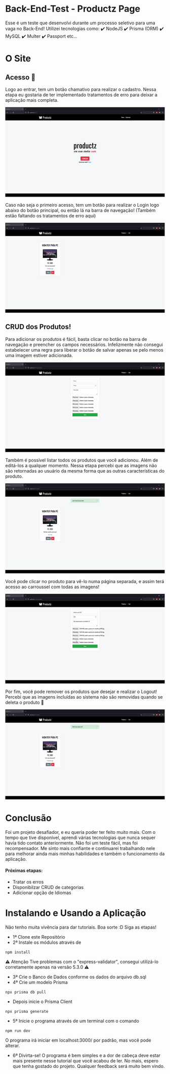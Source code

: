 # Back-End-Test - Productz Page

Esse é um teste que desenvolvi durante um processo seletivo para uma vaga no Back-End! Utilizei tecnologias como:
✔️ NodeJS
✔️ Prisma (ORM)
✔️ MySQL
✔️ Multer
✔️ Passport etc...

# O Site


## Acesso 🧭

Logo ao entrar, tem um botão chamativo para realizar o cadastro. Nessa etapa eu gostaria de ter implementado tratamentos de erro para deixar a aplicação mais completa.

![cadastrando](https://raw.githubusercontent.com/antoniovpires/EVA-Test-LAB/main/readme-gifs/cadastro.gif?token=GHSAT0AAAAAABUNJ5JGAOSMKDRP4WCWVQVEYV3UJ2A)

Caso não seja o primeiro acesso, tem um botão para realizar o Login logo abaixo do botão principal, ou então lá na barra de navegação! (Também estão faltando os tratamentos de erro aqui)

![realizando logout e login](https://github.com/antoniovpires/EVA-Test-LAB/blob/main/readme-gifs/logout%2Blogin.gif)

## CRUD dos Produtos! 

Para adicionar os produtos é fácil, basta clicar no botão na barra de navegação e preencher os campos necessários. Infelizmente não consegui estabelecer uma regra para liberar o botão de salvar apenas se pelo menos uma imagem estiver adicionada.

![criando o produto](https://github.com/antoniovpires/EVA-Test-LAB/blob/main/readme-gifs/criando.gif)

Também é possível listar todos os produtos que você adicionou. Além de editá-los a qualquer momento. Nessa etapa percebi que as imagens não são retornadas ao usuário da mesma forma que as outras características do produto.

![editando o produto](https://github.com/antoniovpires/EVA-Test-LAB/blob/main/readme-gifs/editando.gif)

Você pode clicar no produto para vê-lo numa página separada, e assim terá acesso ao carroussel com todas as imagens!

![carroussel e produto](https://github.com/antoniovpires/EVA-Test-LAB/blob/main/readme-gifs/carroussel.gif)

Por fim, você pode remover os produtos que desejar e realizar o Logout! Percebi que as imagens incluídas ao sistema não são removidas quando se deleta o produto 🤔

![removendo um produto](https://github.com/antoniovpires/EVA-Test-LAB/blob/main/readme-gifs/removendo.gif)

# Conclusão

Foi um projeto desafiador, e eu queria poder ter feito muito mais. Com o tempo que tive disponível, aprendi várias tecnologias que nunca sequer havia tido contato anteriormente. Não foi um teste fácil, mas foi recompensador. Me sinto mais confiante e continuarei trabalhando nele para melhorar ainda mais minhas habilidades e também o funcionamento da aplicação.

#### Próximas etapas:
- Tratar os erros
- Disponibilzar CRUD de categorias
- Adicionar opção de Idiomas


# Instalando e Usando a Aplicação

Não tenho muita vivência para dar tutoriais. Boa sorte :D
Siga as etapas! 

- 1ª Clone este Repositório
- 2ª Instale os módulos através de 
```
npm install
```
  ⚠️ Atenção Tive problemas com o "express-validator", consegui utilizá-lo corretamente apenas na versão 5.3.0 ⚠️
- 3ª Crie o Banco de Dados conforme os dados do arquivo db.sql
- 4ª Crie um modelo Prisma 
```
npx prisma db pull
```
  - Depois inicie o Prisma Client 
```
npx prisma generate
```
- 5ª Inicie o programa através de um terminal com o comando
```
npm run dev
```
  O programa irá iniciar em localhost:3000/ por padrão, mas você pode alterar.
- 6ª Divirta-se! O programa é bem simples e a dor de cabeça deve estar mais presente nesse tutorial que você acabou de ler. No mais, espero que tenha gostado do projeto. Qualquer feedback será muito bem vindo.


